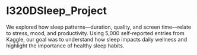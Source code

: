# I320DSleep_Project
We explored how sleep patterns—duration, quality, and screen time—relate to stress, mood, and productivity. Using 5,000 self-reported entries from Kaggle, our goal was to understand how sleep impacts daily wellness and highlight the importance of healthy sleep habits.
